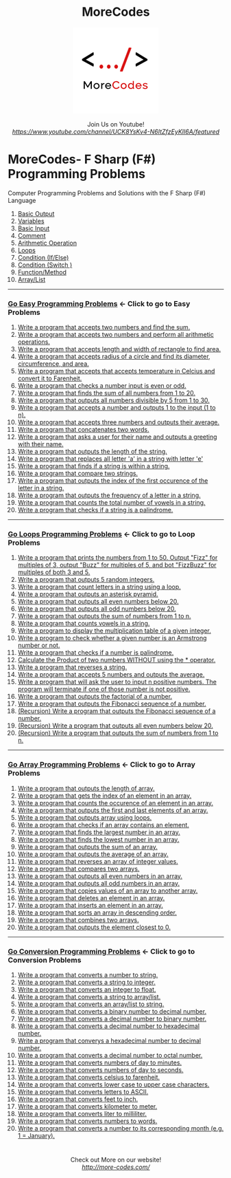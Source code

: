 <h1 align="center">MoreCodes</h1>
<p align="center"> 
  <img src="/morecodescir.png"/>
</p>

<p align="center">
Join Us on Youtube! <br/>
<i><u>https://www.youtube.com/channel/UCK8YsKv4-N6ItZfzEyKlI6A/featured</u></i>
</p>

#

# MoreCodes- F Sharp (F#) Programming Problems
Computer Programming Problems and Solutions with the F Sharp (F#) Language

1. <a href="https://github.com/ArjunAranetaCodes/MoreCodes-FSharp/blob/master/Basics1.fs" target="_blank">Basic Output</a>
2. <a href="https://github.com/ArjunAranetaCodes/MoreCodes-FSharp/blob/master/Basics2.fs" target="_blank">Variables</a>
3. <a href="https://github.com/ArjunAranetaCodes/MoreCodes-FSharp/blob/master/Basics3.fs" target="_blank">Basic Input</a>
4. <a href="https://github.com/ArjunAranetaCodes/MoreCodes-FSharp/blob/master/Basics4.fs" target="_blank">Comment</a>
5. <a href="https://github.com/ArjunAranetaCodes/MoreCodes-FSharp/blob/master/Basics5.fs" target="_blank">Arithmetic Operation</a>
6. <a href="https://github.com/ArjunAranetaCodes/MoreCodes-FSharp/blob/master/Basics6.fs" target="_blank">Loops</a>
7. <a href="https://github.com/ArjunAranetaCodes/MoreCodes-FSharp/blob/master/Basics7.fs" target="_blank">Condition (If/Else)</a>
8. <a href="https://github.com/ArjunAranetaCodes/MoreCodes-FSharp/blob/master/Basics8.fs" target="_blank">Condition (Switch )</a>
9. <a href="https://github.com/ArjunAranetaCodes/MoreCodes-FSharp/blob/master/Basics9.fs" target="_blank">Function/Method</a>
10. <a href="https://github.com/ArjunAranetaCodes/MoreCodes-FSharp/blob/master/Basics10.fs" target="_blank">Array/List</a>

- - - -
### [Go Easy Programming Problems](Easy%20Problems/) <- Click to go to Easy Problems

1. <a href="https://github.com/ArjunAranetaCodes/MoreCodes-FSharp/blob/master/Easy%20Problems/problem1.fs" target="_blank">Write a program that accepts two numbers and find the sum.</a>
2. <a href="https://github.com/ArjunAranetaCodes/MoreCodes-FSharp/blob/master/Easy%20Problems/problem2.fs" target="_blank">Write a program that accepts two numbers and perform all arithmetic operations.</a>
3. <a href="https://github.com/ArjunAranetaCodes/MoreCodes-FSharp/blob/master/Easy%20Problems/problem3.fs" target="_blank">Write a program that accepts length and width of rectangle to find area.</a>
4. <a href="https://github.com/ArjunAranetaCodes/MoreCodes-FSharp/blob/master/Easy%20Problems/problem4.fs" target="_blank">Write a program that accepts radius of a circle and find its diameter, circumference, and area.</a>
5. <a href="https://github.com/ArjunAranetaCodes/MoreCodes-FSharp/blob/master/Easy%20Problems/problem5.fs" target="_blank">Write a program that accepts that accepts temperature in Celcius and convert it to Farenheit.</a>
6. <a href="https://github.com/ArjunAranetaCodes/MoreCodes-FSharp/blob/master/Easy%20Problems/problem6.fs" target="_blank">Write a program that checks a number input is even or odd.</a>
7. <a href="https://github.com/ArjunAranetaCodes/MoreCodes-FSharp/blob/master/Easy%20Problems/problem7.fs" target="_blank">Write a program that finds the sum of all numbers from 1 to 20.</a>
8. <a href="https://github.com/ArjunAranetaCodes/MoreCodes-FSharp/blob/master/Easy%20Problems/problem8.fs" target="_blank">Write a program that outputs all numbers divisible by 5 from 1 to 30.</a>
9. <a href="https://github.com/ArjunAranetaCodes/MoreCodes-FSharp/blob/master/Easy%20Problems/problem9.fs" target="_blank">Write a program that accepts a number and outputs 1 to the input (1 to n).</a>
10. <a href="https://github.com/ArjunAranetaCodes/MoreCodes-FSharp/blob/master/Easy%20Problems/problem10.fs" target="_blank">Write a program that accepts three numbers and outputs their average.</a>
11. <a href="https://github.com/ArjunAranetaCodes/MoreCodes-FSharp/blob/master/Easy%20Problems/problem11.fs" target="_blank">Write a program that concatenates two words.</a>
12. <a href="https://github.com/ArjunAranetaCodes/MoreCodes-FSharp/blob/master/Easy%20Problems/problem12.fs" target="_blank">Write a program that asks a user for their name and outputs a greeting with their name.</a>
13. <a href="https://github.com/ArjunAranetaCodes/MoreCodes-FSharp/blob/master/Easy%20Problems/problem13.fs" target="_blank">Write a program that outputs the length of the string.</a>
14. <a href="https://github.com/ArjunAranetaCodes/MoreCodes-FSharp/blob/master/Easy%20Problems/problem14.fs" target="_blank">Write a program that replaces all letter 'a' in a string with letter 'e'</a>
15. <a href="https://github.com/ArjunAranetaCodes/MoreCodes-FSharp/blob/master/Easy%20Problems/problem15.fs" target="_blank">Write a program that finds if a string is within a string.</a>
16. <a href="https://github.com/ArjunAranetaCodes/MoreCodes-FSharp/blob/master/Easy%20Problems/problem16.fs" target="_blank">Write a program that compare two strings.</a>
17. <a href="https://github.com/ArjunAranetaCodes/MoreCodes-FSharp/blob/master/Easy%20Problems/problem17.fs" target="_blank">Write a program that outputs the index of the first occurence of the letter in a string.</a>
18. <a href="https://github.com/ArjunAranetaCodes/MoreCodes-FSharp/blob/master/Easy%20Problems/problem18.fs" target="_blank">Write a program that outputs the frequency of a letter in a string.</a>
19. <a href="https://github.com/ArjunAranetaCodes/MoreCodes-FSharp/blob/master/Easy%20Problems/problem19.fs" target="_blank">Write a program that counts the total number of vowels in a string.</a>
20. <a href="https://github.com/ArjunAranetaCodes/MoreCodes-FSharp/blob/master/Easy%20Problems/problem20.fs" target="_blank">Write a program that checks if a string is a palindrome.</a>

- - - -
### [Go Loops Programming Problems](Loops/) <- Click to go to Loop Problems

1. <a href="https://github.com/ArjunAranetaCodes/MoreCodes-FSharp/blob/master/Loops/problem1.fs" target="_blank">Write a program that prints the numbers from 1 to 50. Output "Fizz" for multiples of 3, output "Buzz" for multiples of 5, and bot "FizzBuzz" for multiples of both 3 and 5.</a>
2. <a href="https://github.com/ArjunAranetaCodes/MoreCodes-FSharp/blob/master/Loops/problem2.fs" target="_blank">Write a program that outputs 5 random integers.</a>
3. <a href="https://github.com/ArjunAranetaCodes/MoreCodes-FSharp/blob/master/Loops/problem3.fs" target="_blank">Write a program that count letters in a string using a loop.</a>
4. <a href="https://github.com/ArjunAranetaCodes/MoreCodes-FSharp/blob/master/Loops/problem4.fs" target="_blank">Write a program that outputs an asterisk pyramid.</a>
5. <a href="https://github.com/ArjunAranetaCodes/MoreCodes-FSharp/blob/master/Loops/problem5.fs" target="_blank">Write a program that outputs all even numbers below 20.</a>
6. <a href="https://github.com/ArjunAranetaCodes/MoreCodes-FSharp/blob/master/Loops/problem6.fs" target="_blank">Write a program that outputs all odd numbers below 20.</a>
7. <a href="https://github.com/ArjunAranetaCodes/MoreCodes-FSharp/blob/master/Loops/problem7.fs" target="_blank">Write a program that outputs the sum of numbers from 1 to n.</a>
8. <a href="https://github.com/ArjunAranetaCodes/MoreCodes-FSharp/blob/master/Loops/problem8.fs" target="_blank">Write a program that counts vowels in a string.</a>
9. <a href="https://github.com/ArjunAranetaCodes/MoreCodes-FSharp/blob/master/Loops/problem9.fs" target="_blank">Write a program to display the multiplication table of a given integer.</a>
10. <a href="https://github.com/ArjunAranetaCodes/MoreCodes-FSharp/blob/master/Loops/problem10.fs" target="_blank">Write a program to check whether a given number is an Armstrong number or not.</a>
11. <a href="https://github.com/ArjunAranetaCodes/MoreCodes-FSharp/blob/master/Loops/problem11.fs" target="_blank">Write a program that checks if a number is palindrome.</a>
12. <a href="https://github.com/ArjunAranetaCodes/MoreCodes-FSharp/blob/master/Loops/problem12.fs" target="_blank">Calculate the Product of two numbers WITHOUT using the * operator.</a>
13. <a href="https://github.com/ArjunAranetaCodes/MoreCodes-FSharp/blob/master/Loops/problem13.fs" target="_blank">Write a program that reverses a string.</a>
14. <a href="https://github.com/ArjunAranetaCodes/MoreCodes-FSharp/blob/master/Loops/problem14.fs" target="_blank">Write a program that accepts 5 numbers and outputs the average.</a>
15. <a href="https://github.com/ArjunAranetaCodes/MoreCodes-FSharp/blob/master/Loops/problem15.fs" target="_blank">Write a program that will ask the user to input n positive numbers. The program will terminate if one of those number is not positive.</a>
16. <a href="https://github.com/ArjunAranetaCodes/MoreCodes-FSharp/blob/master/Loops/problem16.fs" target="_blank">Write a program that outputs the factorial of a number.</a>
17. <a href="https://github.com/ArjunAranetaCodes/MoreCodes-FSharp/blob/master/Loops/problem17.fs" target="_blank">Write a program that outputs the Fibonacci sequence of a number.</a>
18. <a href="https://github.com/ArjunAranetaCodes/MoreCodes-FSharp/blob/master/Loops/problem18.fs" target="_blank">(Recursion) Write a program that outputs the Fibonacci sequence of a number.</a>
19. <a href="https://github.com/ArjunAranetaCodes/MoreCodes-FSharp/blob/master/Loops/problem19.fs" target="_blank">(Recursion) Write a program that outputs all even numbers below 20.</a>
20. <a href="https://github.com/ArjunAranetaCodes/MoreCodes-FSharp/blob/master/Loops/problem20.fs" target="_blank">(Recursion) Write a program that outputs the sum of numbers from 1 to n.</a>

- - - -
### [Go Array Programming Problems](Arrays/) <- Click to go to Array Problems

1. <a href="https://github.com/ArjunAranetaCodes/MoreCodes-FSharp/blob/master/Arrays/problem1.fs" target="_blank">Write a program that outputs the length of array.</a>
2. <a href="https://github.com/ArjunAranetaCodes/MoreCodes-FSharp/blob/master/Arrays/problem2.fs" target="_blank">Write a program that gets the index of an element in an array.</a>
3. <a href="https://github.com/ArjunAranetaCodes/MoreCodes-FSharp/blob/master/Arrays/problem3.fs" target="_blank">Write a program that counts the occurence of an element in an array.</a>
4. <a href="https://github.com/ArjunAranetaCodes/MoreCodes-FSharp/blob/master/Arrays/problem4.fs" target="_blank">Write a program that outputs the first and last elements of an array.</a>
5. <a href="https://github.com/ArjunAranetaCodes/MoreCodes-FSharp/blob/master/Arrays/problem5.fs" target="_blank">Write a program that outputs array using loops.</a>
6. <a href="https://github.com/ArjunAranetaCodes/MoreCodes-FSharp/blob/master/Arrays/problem6.fs" target="_blank">Write a program that checks if an array contains an element.</a>
7. <a href="https://github.com/ArjunAranetaCodes/MoreCodes-FSharp/blob/master/Arrays/problem7.fs" target="_blank">Write a program that finds the largest number in an array.</a>
8. <a href="https://github.com/ArjunAranetaCodes/MoreCodes-FSharp/blob/master/Arrays/problem8.fs" target="_blank">Write a program that finds the lowest number in an array.</a>
9. <a href="https://github.com/ArjunAranetaCodes/MoreCodes-FSharp/blob/master/Arrays/problem9.fs" target="_blank">Write a program that outputs the sum of an array.</a>
10. <a href="https://github.com/ArjunAranetaCodes/MoreCodes-FSharp/blob/master/Arrays/problem10.fs" target="_blank">Write a program that outputs the average of an array.</a>
11. <a href="https://github.com/ArjunAranetaCodes/MoreCodes-FSharp/blob/master/Arrays/problem11.fs" target="_blank">Write a program that reverses an array of integer values.</a>
12. <a href="https://github.com/ArjunAranetaCodes/MoreCodes-FSharp/blob/master/Arrays/problem12.fs" target="_blank">Write a program that compares two arrays.</a>
13. <a href="https://github.com/ArjunAranetaCodes/MoreCodes-FSharp/blob/master/Arrays/problem13.fs" target="_blank">Write a program that outputs all even numbers in an array.</a>
14. <a href="https://github.com/ArjunAranetaCodes/MoreCodes-FSharp/blob/master/Arrays/problem14.fs" target="_blank">Write a program that outputs all odd numbers in an array.</a>
15. <a href="https://github.com/ArjunAranetaCodes/MoreCodes-FSharp/blob/master/Arrays/problem15.fs" target="_blank">Write a program that copies values of an array to another array.</a>
16. <a href="https://github.com/ArjunAranetaCodes/MoreCodes-FSharp/blob/master/Arrays/problem16.fs" target="_blank">Write a program that deletes an element in an array.</a>
17. <a href="https://github.com/ArjunAranetaCodes/MoreCodes-FSharp/blob/master/Arrays/problem17.fs" target="_blank">Write a program that inserts an element in an array.</a>
18. <a href="https://github.com/ArjunAranetaCodes/MoreCodes-FSharp/blob/master/Arrays/problem18.fs" target="_blank">Write a program that sorts an array in descending order.</a>
19. <a href="https://github.com/ArjunAranetaCodes/MoreCodes-FSharp/blob/master/Arrays/problem19.fs" target="_blank">Write a program that combines two arrays.</a>
20. <a href="https://github.com/ArjunAranetaCodes/MoreCodes-FSharp/blob/master/Arrays/problem20.fs" target="_blank">Write a program that outputs the element closest to 0.</a>

- - - - 
###  [Go Conversion Programming Problems](Conversions/) <- Click to go to Conversion Problems

1. <a href="https://github.com/ArjunAranetaCodes/MoreCodes-FSharp/blob/master/Conversions/problem1.fs" target="_blank">Write a program that converts a number to string.</a>
2. <a href="https://github.com/ArjunAranetaCodes/MoreCodes-FSharp/blob/master/Conversions/problem2.fs" target="_blank">Write a program that converts a string to integer.</a>
3. <a href="https://github.com/ArjunAranetaCodes/MoreCodes-FSharp/blob/master/Conversions/problem3.fs" target="_blank">Write a program that converts an integer to float.</a>
4. <a href="https://github.com/ArjunAranetaCodes/MoreCodes-FSharp/blob/master/Conversions/problem4.fs" target="_blank">Write a program that converts a string to array/list.</a>
5. <a href="https://github.com/ArjunAranetaCodes/MoreCodes-FSharp/blob/master/Conversions/problem5.fs" target="_blank">Write a program that converts an array/list to string.</a>
6. <a href="https://github.com/ArjunAranetaCodes/MoreCodes-FSharp/blob/master/Conversions/problem6.fs" target="_blank">Write a program that converts a binary number to decimal number.</a>
7. <a href="https://github.com/ArjunAranetaCodes/MoreCodes-FSharp/blob/master/Conversions/problem7.fs" target="_blank">Write a program that converts a decimal number to binary number.</a>
8. <a href="https://github.com/ArjunAranetaCodes/MoreCodes-FSharp/blob/master/Conversions/problem8.fs" target="_blank">Write a program that converts a decimal number to hexadecimal number.</a>
9. <a href="https://github.com/ArjunAranetaCodes/MoreCodes-FSharp/blob/master/Conversions/problem9.fs" target="_blank">Write a program that converys a hexadecimal number to decimal number.</a>
10. <a href="https://github.com/ArjunAranetaCodes/MoreCodes-FSharp/blob/master/Conversions/problem10.fs" target="_blank">Write a program that converts a decimal number to octal number.</a>
11. <a href="https://github.com/ArjunAranetaCodes/MoreCodes-FSharp/blob/master/Conversions/problem11.fs" target="_blank">Write a program that converts numbers of day to minutes.</a>
12. <a href="https://github.com/ArjunAranetaCodes/MoreCodes-FSharp/blob/master/Conversions/problem12.fs" target="_blank">Write a program that converts numbers of day to seconds.</a>
13. <a href="https://github.com/ArjunAranetaCodes/MoreCodes-FSharp/blob/master/Conversions/problem13.fs" target="_blank">Write a program that converts celsius to farenheit.</a>
14. <a href="https://github.com/ArjunAranetaCodes/MoreCodes-FSharp/blob/master/Conversions/problem14.fs" target="_blank">Write a program that converts lower case to upper case characters.</a>
15. <a href="https://github.com/ArjunAranetaCodes/MoreCodes-FSharp/blob/master/Conversions/problem15.fs" target="_blank">Write a program that converts letters to ASCII.</a>
16. <a href="https://github.com/ArjunAranetaCodes/MoreCodes-FSharp/blob/master/Conversions/problem16.fs" target="_blank">Write a program that converts feet to inch.</a>
17. <a href="https://github.com/ArjunAranetaCodes/MoreCodes-FSharp/blob/master/Conversions/problem17.fs" target="_blank">Write a program that converts kilometer to meter.</a>
18. <a href="https://github.com/ArjunAranetaCodes/MoreCodes-FSharp/blob/master/Conversions/problem18.fs" target="_blank">Write a program that converts liter to milliliter.</a>
19. <a href="https://github.com/ArjunAranetaCodes/MoreCodes-FSharp/blob/master/Conversions/problem19.fs" target="_blank">Write a program that converts numbers to words.</a>
20. <a href="https://github.com/ArjunAranetaCodes/MoreCodes-FSharp/blob/master/Conversions/problem20.fs" target="_blank">Write a program that converts a number to its corresponding month (e.g. 1 = January).</a>

#

<p align="center">
Check out More on our website! <br/>
<i><u>http://more-codes.com/</u></i>
</p>
